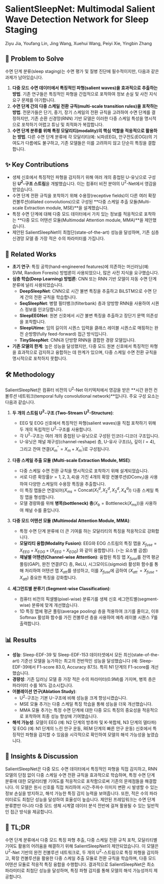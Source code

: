 # SalientSleepNet: Multimodal Salient Wave Detection Network for Sleep Staging

Ziyu Jia, Youfang Lin, Jing Wang, Xuehui Wang, Peiyi Xie, Yingbin Zhang

## 🧩 Problem to Solve

수면 단계 분류(sleep staging)는 수면 평가 및 질병 진단에 필수적이지만, 다음과 같은 과제가 남아있습니다.

1. **다중 모드 수면 데이터에서 특징적인 파형(salient waves)을 효과적으로 추출하는 방법**. 기존 연구들은 특징적인 파형을 간접적으로 포착하여 정보 손실 및 사전 지식 요구 문제를 야기합니다.
2. **수면 단계 간의 다중 스케일 전환 규칙(multi-scale transition rules)을 포착하는 방법**. 전문가들은 단기, 중기, 장기 스케일의 전환 규칙을 고려하여 수면 단계를 결정하지만, 기존 순환 신경망(RNN) 기반 모델은 이러한 다중 스케일 특성을 명시적으로 포착하기 어렵고 튜닝 및 최적화가 복잡합니다.
3. **수면 단계 분류를 위해 특정 모달리티(modality)의 핵심 역할을 적응적으로 활용하는 방법**. 다른 수면 단계 분류에 각 모달리티(예: 뇌파(EEG), 안구전도(EOG))의 기여도가 다름에도 불구하고, 기존 모델들은 이를 고려하지 않고 단순히 특징을 결합합니다.

## ✨ Key Contributions

- 생체 신호에서 특징적인 파형을 감지하기 위해 여러 개의 중첩된 U-유닛으로 구성된 **U$^2$-구조 스트림**을 개발했습니다. 이는 컴퓨터 비전 분야의 U$^2$-Net에서 영감을 받았습니다.
- 수면 단계 전환 규칙을 포착하기 위해 수용장(receptive fields)이 다른 여러 확장 컨볼루션(dilated convolutions)으로 구성된 **다중 스케일 추출 모듈(Multi-scale Extraction module, MSE)**을 설계했습니다.
- 특정 수면 단계에 대해 다중 모드 데이터에서 가치 있는 정보를 적응적으로 포착하는 **다중 모드 어텐션 모듈(Multimodal Attention module, MMA)**을 제안했습니다.
- 제안된 SalientSleepNet이 최첨단(state-of-the-art) 성능을 달성하며, 기존 심층 신경망 모델 중 가장 적은 수의 파라미터를 가집니다.

## 📎 Related Works

- **초기 연구**: 특징 공학(hand-engineered features)에 의존하는 머신러닝(예: SVM, Random Forests) 방법론이 사용되었으나, 많은 사전 지식을 요구했습니다.
- **심층 학습(Deep Learning) 방법론**: CNN 또는 RNN 기반 모델이 자동 수면 단계 분류에 널리 사용되었습니다.
  - **DeepSleepNet**: CNN으로 시간 불변 특징을 추출하고 BiLSTM으로 수면 단계 간의 전환 규칙을 학습합니다.
  - **SeqSleepNet**: 병렬 필터뱅크(filterbank) 층과 양방향 RNN을 사용하여 시퀀스 정보를 인코딩합니다.
  - **SleepEEGNet**: 원본 신호에서 시간 불변 특징을 추출하고 장단기 문맥 의존성을 포착합니다.
  - **SleepUtime**: 임의 길이의 시퀀스 입력을 클래스 레이블 시퀀스로 매핑하는 완전 순방향(fully feed-forward) 접근 방식입니다.
  - **TinySleepNet**: CNN과 단방향 RNN을 결합한 경량 모델입니다.
- **기존 모델의 한계**: 높은 성능을 달성했지만, 다중 모드 원본 신호에서 특징적인 파형을 효과적으로 감지하고 융합하는 데 한계가 있으며, 다중 스케일 수면 전환 규칙을 명시적으로 포착하지 못합니다.

## 🛠️ Methodology

SalientSleepNet은 컴퓨터 비전의 U$^2$-Net 아키텍처에서 영감을 받은 **시간 완전 컨볼루션 네트워크(temporal fully convolutional network)**입니다. 주요 구성 요소는 다음과 같습니다.

1. **두 개의 스트림 U$^2$-구조 (Two-Stream U$^2$-Structure)**:

   - EEG 및 EOG 신호에서 특징적인 파형(salient waves)을 직접 포착하기 위해 두 개의 독립적인 U$^2$-구조를 사용합니다.
   - 각 U$^2$-구조는 여러 개의 중첩된 U-유닛으로 구성된 인코더-디코더 구조입니다.
   - U-유닛은 채널 재구성(channel-reshape) 층, U-유사 구조($U_{l}$, 깊이 $l=4$), 그리고 잔여 연결($X_{m}^{''} = X_{m} + X_{m}^{'}$)로 구성됩니다.

2. **다중 스케일 추출 모듈 (Multi-scale Extraction Module, MSE)**:

   - 다중 스케일 수면 전환 규칙을 명시적으로 포착하기 위해 설계되었습니다.
   - 서로 다른 확장률($r=1, 2, 3, 4$)을 가진 4개의 확장 컨볼루션($\text{DConv}_{r}$)을 사용하여 다양한 스케일의 수용장 특징을 추출합니다.
   - 이 특징 맵들은 연결되어($X_{ms} = \text{Concat}(X_{1}^{d}, X_{2}^{d}, X_{3}^{d}, X_{4}^{d})$) 다중 스케일 특징 맵을 형성합니다.
   - 모델 경량화를 위해 **병목(bottleneck) 층**($X_{b} = \text{Bottleneck}(X_{ms})$)을 사용하여 채널 수를 줄입니다.

3. **다중 모드 어텐션 모듈 (Multimodal Attention Module, MMA)**:

   - 특정 수면 단계 분류에 더 큰 기여를 하는 모달리티의 특징을 적응적으로 강화합니다.
   - **모달리티 융합(Modality Fusion)**: EEG와 EOG 스트림의 특징 맵을 $X_{fuse} = X_{EEG} + X_{EOG} + (X_{EEG} \circ X_{EOG})$ 와 같이 융합합니다. (${\circ}$는 요소별 곱셈)
   - **채널별 어텐션(Channel-wise Attention)**: 융합된 특징 맵 $X_{fuse}$를 전역 평균 풀링(GAP), 완전 연결(FC) 층, ReLU, 시그모이드(sigmoid) 활성화 함수를 통해 처리하여 어텐션 맵 $X_{att}$를 생성하고, 이를 $X_{fuse}$에 곱하여 ($X_{att}^{'} = X_{fuse} \circ X_{att}$) 중요한 특징을 강화합니다.

4. **세그먼트별 분류기 (Segment-wise Classification)**:
   - 컴퓨터 비전의 픽셀별(pixel-wise) 분류기를 생체 신호 세그먼트별(segment-wise) 분류에 맞게 개선했습니다.
   - 1D 특징 맵에 평균 풀링(average pooling) 층을 적용하여 크기를 줄이고, 이후 Softmax 활성화 함수를 가진 컨볼루션 층을 사용하여 예측 레이블 시퀀스 $\hat{Y}$를 출력합니다.

## 📊 Results

- **성능**: Sleep-EDF-39 및 Sleep-EDF-153 데이터셋에서 모든 최신(state-of-the-art) 기준선 모델을 능가하는 최고의 전반적인 성능을 달성했습니다 (예: Sleep-EDF-39에서 F1-score 83.0, Accuracy 87.5). 특히 N1 단계의 F1-score를 개선했습니다.
- **경량성**: 기존 딥러닝 모델 중 가장 적은 수의 파라미터(0.9M)를 가지며, 병목 층은 파라미터 수를 16% 감소시킵니다.
- **어블레이션 연구(Ablation Study)**:
  - U$^2$-구조는 기본 U-구조에 비해 성능을 크게 향상시켰습니다.
  - MSE 모듈 추가는 다중 스케일 특징 학습을 통해 성능을 더욱 개선했습니다.
  - MMA 모듈 추가는 특정 수면 단계에 대한 다중 모드 특징의 중요성을 적응적으로 포착하여 최종 성능 향상에 기여했습니다.
- **해석 가능성**: 모델이 EEG (예: N2 단계의 방추파 및 K-복합체, N3 단계의 델타파) 및 EOG (예: N1 단계의 느린 안구 운동, REM 단계의 빠른 안구 운동) 신호에서 특징적인 파형을 감지할 수 있음을 시각적으로 확인하여 모델의 해석 가능성을 높였습니다.

## 🧠 Insights & Discussion

SalientSleepNet은 다중 모드 수면 데이터에서 특징적인 파형을 직접 감지하고, RNN 모델의 단점 없이 다중 스케일 수면 전환 규칙을 효과적으로 학습하며, 특정 수면 단계 분류에 대한 모달리티별 기여도를 적응적으로 포착함으로써 기존의 문제점들을 해결합니다. 이 모델은 원시 신호를 직접 처리하여 시간-주파수 이미지 변환 시 발생할 수 있는 정보 손실을 방지하고, 해석 가능한 특징 감지 능력을 보여줍니다. 또한, 적은 수의 파라미터로도 최첨단 성능을 달성하여 효율성이 높습니다. 제안된 프레임워크는 수면 단계 분류뿐만 아니라 다중 모드 생체 시계열 데이터 분석 전반에 걸쳐 활용될 수 있는 일반적인 접근 방식을 제공합니다.

## 📌 TL;DR

수면 단계 분류에서 다중 모드 특징 파형 추출, 다중 스케일 전환 규칙 포착, 모달리티별 기여도 활용의 어려움을 해결하기 위해 SalientSleepNet이 제안되었습니다. 이 모델은 U$^2$-Net 기반의 완전 컨볼루션 네트워크로, 두 개의 U$^2$-스트림으로 특징 파형을 감지하고, 확장 컨볼루션을 활용한 다중 스케일 추출 모듈로 전환 규칙을 학습하며, 다중 모드 어텐션 모듈로 적응적 특징 융합을 수행합니다. 결과적으로 SalientSleepNet은 최소 파라미터로 최첨단 성능을 달성하며, 특징 파형 감지를 통해 모델의 해석 가능성까지 제공합니다.
